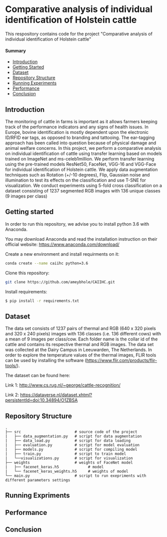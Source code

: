 # Comparative analysis of individual identification of Holstein cattle

This respository contains code for the project "Comparative analysis of individual identification of Holstein cattle"

#### Summary

* [Introduction](#Introduction)
* [Getting Started](#Getting-started)
* [Dataset](#Dataset)
* [Repository Structure](#Repository-Structure)
* [Running Experiments](#Running-Experiments)
* [Performance](#Performance)
* [Conclusion](#Conclusion)

## Introduction

The monitoring of cattle in farms is important as it allows farmers keeping track of the performance indicators and any signs of health issues. In Europe, bovine identification is mostly dependent upon the electronic ID/RFID ear tags, as opposed to branding and tattooing. The ear-tagging approach has been called into question because of physical damage and animal welfare concerns. In this project, we perform a comparative analysis on individual identification of cattle using transfer learning based on models trained on ImageNet and ms-celeb1million. We perform transfer learning using the pre-trained models ResNet50, FaceNet, VGG-16 and VGG-Face for individual identification of Holstein cattle. We apply data augmentation techniques such as Rotation (+/-10 degrees), Flip, Gaussian noise and illumination to test its effects on the classification and use T-SNE for visualization. We conduct experiments using 5-fold cross classification on a dataset consisting of 1237 segmented RGB images with 136 unique classes (9 images per class)

## Getting started

In order to run this repository, we advise you to install python 3.6 with Anaconda.

You may download Anaconda and read the installation instruction on their official website:
<https://www.anaconda.com/download/>

Create a new environment and install requirments on it:

```bash
conda create --name caiihc python=3.6
```

Clone this repository:

```bash
git clone https://github.com/ameybhole/CAIIHC.git 
```

Install requirements:

```bash
$ pip install -r requirements.txt
```

## Dataset

The data set consists of 1237 pairs of thermal and RGB (640 x 320 pixels and 320 x 240 pixels) images with 136 classes (i.e. 136 different cows) with a mean of 9 images per class/cow. Each folder name is the collar id of the cattle and contains its respective thermal and RGB images. The data set was collected at the Dairy Campus in Leeuwarden, The Netherlands. In order to explore the temperature values of the thermal images, FLIR tools can be used by installing the software (https://www.flir.com/products/flir-tools/).

The dataset can be found here: 

Link 1: http://www.cs.rug.nl/~george/cattle-recognition/

Link 2: https://dataverse.nl/dataset.xhtml?persistentId=doi:10.34894/O1ZBSA

## Repository Structure

```
.
├── src                        # source code of the project 
|   ├── data_augmentation.py   # script for data augmentation
|   ├── data_load.py           # script for data loading
|   ├── evaluation.py          # script for model evaluation
|   ├── models.py              # script for compiling model
|   ├── train.py               # script to train model
|   └──visualizations.py       # script for visualization
├── weights                    # weights of FaceNet model 
|   ├── facenet_keras.h5             # model
|   └── facenet_keras_weights.h5     # weights of model
└── main.py                    # script to run exepriments with different parameters settings
```

## Running Expriments


## Performance

## Conclusion
